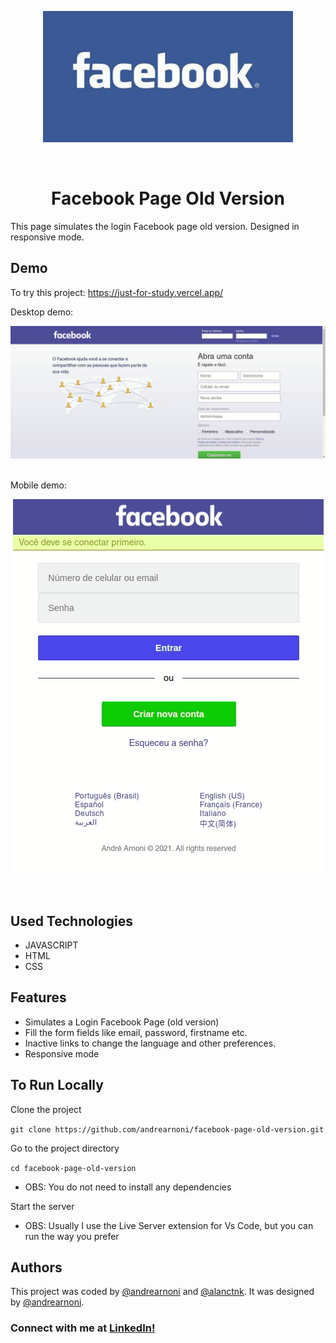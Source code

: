 <p align="center">
  <img src="./images/facebook-logo1.jpg" width="400px">
</p>

<br>

<h1 align="center">Facebook Page Old Version</h1>

This page simulates the login Facebook page old version. Designed in responsive mode.

## Demo

To try this project: https://just-for-study.vercel.app/<br>

Desktop demo:

<img src="./images/gif-desktop.gif"><br><br>

Mobile demo: 

<p align="center">
  <img src="./images/gif-mobile.gif">
</p>

<br>

## Used Technologies

* JAVASCRIPT
* HTML
* CSS

## Features

* Simulates a Login Facebook Page (old version)
* Fill the form fields like email, password, firstname etc.
* Inactive links to change the language and other preferences.
* Responsive mode

## To Run Locally

Clone the project

`git clone https://github.com/andrearnoni/facebook-page-old-version.git`

Go to the project directory

`cd facebook-page-old-version`

- OBS: You do not need to install any dependencies

Start the server

- OBS: Usually I use the Live Server extension for Vs Code, but you can run the way you prefer

## Authors

This project was coded by [@andrearnoni](https://github.com/andrearnoni) and [@alanctnk](https://github.com/alanctnk). It was designed by [@andrearnoni](https://github.com/andrearnoni).

### Connect with me at [LinkedIn!](https://www.linkedin.com/in/andrearnoni/) 